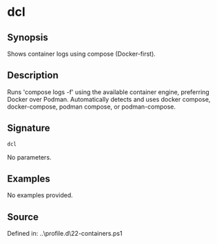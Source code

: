 # dcl

## Synopsis

Shows container logs using compose (Docker-first).

## Description

Runs 'compose logs -f' using the available container engine, preferring Docker over Podman.
        Automatically detects and uses docker compose, docker-compose, podman compose, or podman-compose.

## Signature

```powershell
dcl
```

No parameters.

## Examples

No examples provided.

## Source

Defined in: ..\profile.d\22-containers.ps1
